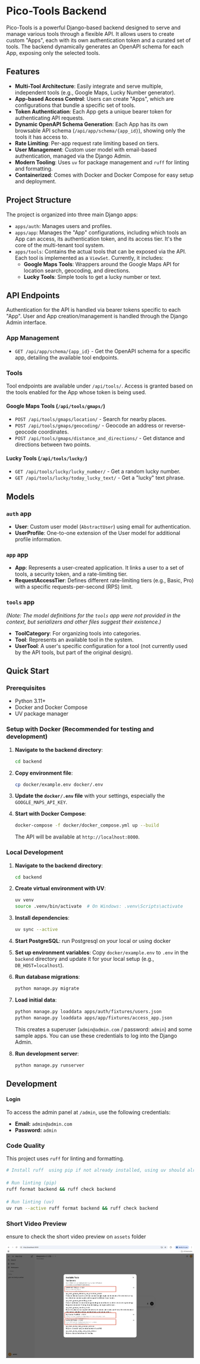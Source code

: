 # Pico-Tools Backend

Pico-Tools is a powerful Django-based backend designed to serve and manage various tools through a flexible API. It allows users to create custom "Apps", each with its own authentication token and a curated set of tools. The backend dynamically generates an OpenAPI schema for each App, exposing only the selected tools.


## Features

-   **Multi-Tool Architecture**: Easily integrate and serve multiple, independent tools (e.g., Google Maps, Lucky Number generator).
-   **App-based Access Control**: Users can create "Apps", which are configurations that bundle a specific set of tools.
-   **Token Authentication**: Each App gets a unique bearer token for authenticating API requests.
-   **Dynamic OpenAPI Schema Generation**: Each App has its own browsable API schema (`/api/app/schema/{app_id}`), showing only the tools it has access to.
-   **Rate Limiting**: Per-app request rate limiting based on tiers.
-   **User Management**: Custom user model with email-based authentication, managed via the Django Admin.
-   **Modern Tooling**: Uses `uv` for package management and `ruff` for linting and formatting.
-   **Containerized**: Comes with Docker and Docker Compose for easy setup and deployment.

## Project Structure

The project is organized into three main Django apps:

-   `apps/auth`: Manages users and profiles.
-   `apps/app`: Manages the "App" configurations, including which tools an App can access, its authentication token, and its access tier. It's the core of the multi-tenant tool system.
-   `apps/tools`: Contains the actual tools that can be exposed via the API. Each tool is implemented as a `ViewSet`. Currently, it includes:
    -   **Google Maps Tools**: Wrappers around the Google Maps API for location search, geocoding, and directions.
    -   **Lucky Tools**: Simple tools to get a lucky number or text.

## API Endpoints

Authentication for the API is handled via bearer tokens specific to each "App". User and App creation/management is handled through the Django Admin interface.

### App Management

-   `GET /api/app/schema/{app_id}` - Get the OpenAPI schema for a specific app, detailing the available tool endpoints.

### Tools

Tool endpoints are available under `/api/tools/`. Access is granted based on the tools enabled for the App whose token is being used.

#### Google Maps Tools (`/api/tools/gmaps/`)

-   `POST /api/tools/gmaps/location/` - Search for nearby places.
-   `POST /api/tools/gmaps/geocoding/` - Geocode an address or reverse-geocode coordinates.
-   `POST /api/tools/gmaps/distance_and_directions/` - Get distance and directions between two points.

#### Lucky Tools (`/api/tools/lucky/`)

-   `GET /api/tools/lucky/lucky_number/` - Get a random lucky number.
-   `GET /api/tools/lucky/today_lucky_text/` - Get a "lucky" text phrase.

## Models

### `auth` app

-   **User**: Custom user model (`AbstractUser`) using email for authentication.
-   **UserProfile**: One-to-one extension of the User model for additional profile information.

### `app` app

-   **App**: Represents a user-created application. It links a user to a set of tools, a security token, and a rate-limiting tier.
-   **RequestAccessTier**: Defines different rate-limiting tiers (e.g., Basic, Pro) with a specific requests-per-second (RPS) limit.

### `tools` app

*(Note: The model definitions for the `tools` app were not provided in the context, but serializers and other files suggest their existence.)*

-   **ToolCategory**: For organizing tools into categories.
-   **Tool**: Represents an available tool in the system.
-   **UserTool**: A user's specific configuration for a tool (not currently used by the API tools, but part of the original design).

## Quick Start

### Prerequisites

-   Python 3.11+
-   Docker and Docker Compose
-   UV package manager

### Setup with Docker (Recommended for testing and development)

1.  **Navigate to the backend directory**:
    ```bash
    cd backend
    ```

2.  **Copy environment file**:
    ```bash
    cp docker/example.env docker/.env
    ```

3.  **Update the `docker/.env` file** with your settings, especially the `GOOGLE_MAPS_API_KEY`.

4.  **Start with Docker Compose**:
    ```bash
    docker-compose -f docker/docker_compose.yml up --build
    ```
    The API will be available at `http://localhost:8000`.

### Local Development

1.  **Navigate to the backend directory**:
    ```bash
    cd backend
    ```

2.  **Create virtual environment with UV**:
    ```bash
    uv venv
    source .venv/bin/activate  # On Windows: .venv\Scripts\activate
    ```

3.  **Install dependencies**:
    ```bash
    uv sync --active
    ```

4.  **Start PostgreSQL**:
    run Postgresql on your local or using docker

5.  **Set up environment variables**:
    Copy `docker/example.env` to `.env` in the `backend` directory and update it for your local setup (e.g., `DB_HOST=localhost`).

6.  **Run database migrations**:
    ```bash
    python manage.py migrate
    ```

7.  **Load initial data**:
    ```bash
    python manage.py loaddata apps/auth/fixtures/users.json
    python manage.py loaddata apps/app/fixtures/access_app.json
    ```
    This creates a superuser (`admin@admin.com` / password: `admin`) and some sample apps. You can use these credentials to log into the Django Admin.

8.  **Run development server**:
    ```bash
    python manage.py runserver
    ```

## Development

#### Login

To access the admin panel at `/admin`, use the following credentials:

- **Email:** `admin@admin.com`
- **Password:** `admin`

### Code Quality

This project uses `ruff` for linting and formatting.

```bash
# Install ruff  using pip if not already installed, using uv should already installed following above command

# Run linting (pip)
ruff format backend && ruff check backend

# Run linting (uv)
uv run --active ruff format backend && ruff check backend
```

### Short Video Preview

ensure to check the short video preview on `assets` folder

[![Short Video Preview](assets/tools.png)](assets/output.mp4)


